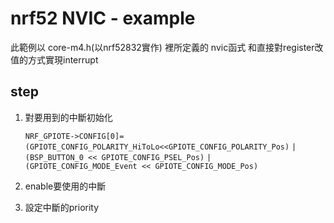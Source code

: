 # nrf52 NVIC - example

此範例以 core-m4.h(以nrf52832實作) 裡所定義的 nvic函式 和直接對register改值的方式實現interrupt

## step
 
 1. 對要用到的中斷初始化

    `NRF_GPIOTE->CONFIG[0]=(GPIOTE_CONFIG_POLARITY_HiToLo<<GPIOTE_CONFIG_POLARITY_Pos)`
                           `| (BSP_BUTTON_0 << GPIOTE_CONFIG_PSEL_Pos)`
                           `| (GPIOTE_CONFIG_MODE_Event << GPIOTE_CONFIG_MODE_Pos)`

 2. enable要使用的中斷
 3. 設定中斷的priority
